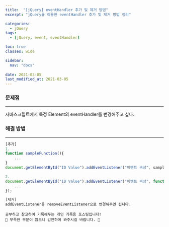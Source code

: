 ```yaml
---
title:  "[jQuery] eventHandler 추가 및 제거 방법"
excerpt: "jQuery를 이용한 eventHandler 추가 및 제거 방법 정리"

categories:
  - jQuery
tags:
  - [jQuery, event, eventHandler]

toc: true
classes: wide

sidebar:
  nav: "docs"
 
date: 2021-03-05
last_modified_at: 2021-03-05
---
```


### 문제점
---
자바스크립트에서 특정 Element의 eventHandler를 변경해주고 싶다.


### 해결 방법
---

```javascript
[추가]
1.
function sampleFunction(){
    ...
}
document.getElementById("ID Value").addEventListener("이벤트 속성", sampleFunction);

2.
document.getElementById("ID Value").addEventListener("이벤트 속성", function(){
    ...
});

[제거]
addEventListener를 removeEventListener으로 변경해주면 됩니다.
```

```
공부하고 참고하여 기록해두는 개인 기록용 포스팅입니다!
🤔 부족한 부분이 많으니 감안하여 봐주시길 바랍니다. 🤔
```